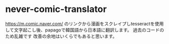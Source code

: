 # never-comic-translator
https://m.comic.naver.com/ のリンクから漫画をスクレイプしtesseractを使用して文字起こし後、papagoで韓国語から日本語に翻訳します。
過去のコードのため乱雑です
改善の余地はいくらでもあると思います。
